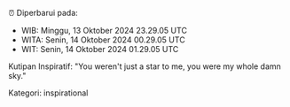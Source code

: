 ⏰ Diperbarui pada:
- WIB: Minggu, 13 Oktober 2024 23.29.05 UTC
- WITA: Senin, 14 Oktober 2024 00.29.05 UTC
- WIT: Senin, 14 Oktober 2024 01.29.05 UTC

Kutipan Inspiratif:
"You weren't just a star to me, you were my whole damn sky."


Kategori: inspirational


